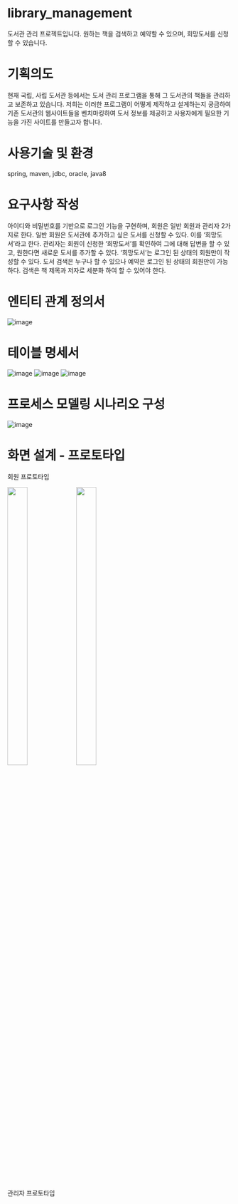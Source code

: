 # library_management
도서관 관리 프로젝트입니다. 원하는 책을 검색하고 예약할 수 있으며, 희망도서를 신청할 수 있습니다.

# 기획의도
현재 국립, 사립 도서관 등에서는 도서 관리 프로그램을 통해 그 도서관의 책들을 관리하고 보존하고 있습니다.
 저희는 이러한 프로그램이 어떻게 제작하고 설계하는지 궁금하여
기존 도서관의 웹사이트들을 벤치마킹하여 도서 정보를 제공하고 사용자에게 필요한 기능을 가진 사이트를 만들고자 합니다.

# 사용기술 및 환경
spring, maven, jdbc, oracle, java8

# 요구사항 작성
아이디와 비밀번호를 기반으로 로그인 기능을 구현하며, 회원은 일반 회원과 관리자 2가지로 한다.
일반 회원은 도서관에 추가하고 싶은 도서를 신청할 수 있다. 이를 ‘희망도서’라고 한다.
관리자는 회원이 신청한 ‘희망도서’를 확인하여 그에 대해 답변을 할 수 있고, 원한다면 새로운 도서를 추가할 수 있다.
‘희망도서’는 로그인 된 상태의 회원만이 작성할 수 있다.
도서 검색은 누구나 할 수 있으나 예약은 로그인 된 상태의 회원만이 가능하다.
검색은 책 제목과 저자로 세분화 하여 할 수 있어야 한다.

# 엔티티 관계 정의서
![image](https://user-images.githubusercontent.com/75685520/147651773-4b642d10-5154-494d-b268-30a39429d534.png)

# 테이블 명세서
![image](https://user-images.githubusercontent.com/75685520/147651825-36320c2d-1607-4b90-b8ed-33c7beb10124.png)
![image](https://user-images.githubusercontent.com/75685520/147651860-af796dfb-7402-450e-a51c-ccc1f5a91c39.png)
![image](https://user-images.githubusercontent.com/75685520/147651879-a616bb7a-a39f-40bb-a745-55c617a875e4.png)

# 프로세스 모델링 시나리오 구성
![image](https://user-images.githubusercontent.com/75685520/147651907-801d16b7-9bcb-4311-8579-f8f06ae0033f.png)

# 화면 설계 - 프로토타입
회원 프로토타입

<img src="https://user-images.githubusercontent.com/75685520/147653437-948048f5-b21d-476b-849c-c6e8cabc3143.jpg" width="30%" height="40%">
<img src="https://user-images.githubusercontent.com/75685520/147653455-44b25277-852c-4c3a-92d1-f2f83b9e2696.jpg" width="30%" height="40%">

관리자 프로토타입

